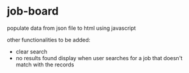 # job-board

populate data from json file to html using javascript

other functionalities to be added:
- clear search
- no results found display when user searches for a job that doesn't match with the records
